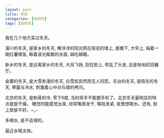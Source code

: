```yaml
---
layout: post
title: 冬天
categories: [旧时光]
tags: [旧时光]
---
```


我在几个地方呆过冬天。

潢川的冬天, 是家乡的冬天, 懒洋洋的阳光照在斑驳的墙上, 屋檐下, 大早上, 端着一碗红薯稀饭, 瞅着波光粼粼的水面, 越吃越暖。

新乡的冬天, 是远离家乡的冬天, 大风飞扬, 刮在脸上, 吹乱了头发, 总是匆匆赶回餐厅。

金寨的冬天, 是大雪弥漫的冬天, 白雪凯凯然而无人同赏。东台的冬天, 是陌生的冬天, 寒露与冷水, 刺激着心中对与错的拷问。

北京的冬天, 是刺骨的冷, 零下6度, 冻的哥手不能握手机了。北京冬天最明显的特点就是干燥。 睡觉时能感觉出来, 经常嘴唇发干, 喉咙发紧, 夜里想喝水。还有, 脸上皮肤不好。~_-

多喝水, 是不会错的。

最近水喝太快。

